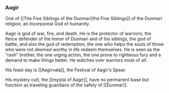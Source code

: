 ### Aagir

One of [[The Five Siblings of the Dunmari|the Five Siblings]] of the Dunmari religion, an Incorporeal God of humanity. 

Aagir is god of war, fire, and death. He is the protector of warriors, the fierce defender of the honor of Dunmari and of his siblings, the god of battle, and also the god of redemption, the one who helps the souls of those who were not deemed worthy in life redeem themselves. He is seen as the “rash” brother, the one urging action, the one prone to righteous fury and a demand to make things better. He watches over warriors most of all.

His feast day is [[Aagirvala]], the Festival of Aagir's Spear. 

His mystery cult, the [[mystai of Aagir]], have no permanent base but function as traveling guardians of the safety of [[Dunmar]]. 


